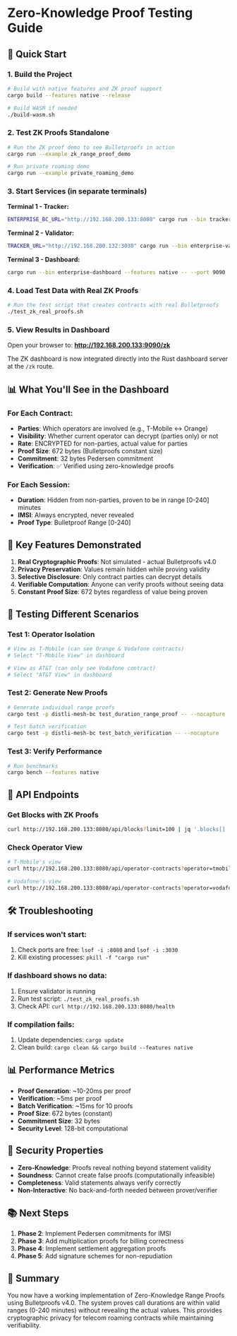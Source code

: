 # Zero-Knowledge Proof Testing Guide

## 🚀 Quick Start

### 1. Build the Project
```bash
# Build with native features and ZK proof support
cargo build --features native --release

# Build WASM if needed
./build-wasm.sh
```

### 2. Test ZK Proofs Standalone
```bash
# Run the ZK proof demo to see Bulletproofs in action
cargo run --example zk_range_proof_demo

# Run private roaming demo
cargo run --example private_roaming_demo
```

### 3. Start Services (in separate terminals)

**Terminal 1 - Tracker:**
```bash
ENTERPRISE_BC_URL="http://192.168.200.133:8080" cargo run --bin tracker --features native
```

**Terminal 2 - Validator:**
```bash
TRACKER_URL="http://192.168.200.132:3030" cargo run --bin enterprise-validator --features native -- --id validator1 --port 8080 --stake 1000
```

**Terminal 3 - Dashboard:**
```bash
cargo run --bin enterprise-dashboard --features native -- --port 9090
```

### 4. Load Test Data with Real ZK Proofs
```bash
# Run the test script that creates contracts with real Bulletproofs
./test_zk_real_proofs.sh
```

### 5. View Results in Dashboard

Open your browser to: **http://192.168.200.133:9090/zk**

The ZK dashboard is now integrated directly into the Rust dashboard server at the `/zk` route.

## 📊 What You'll See in the Dashboard

### For Each Contract:
- **Parties**: Which operators are involved (e.g., T-Mobile ↔ Orange)
- **Visibility**: Whether current operator can decrypt (parties only) or not
- **Rate**: ENCRYPTED for non-parties, actual value for parties
- **Proof Size**: 672 bytes (Bulletproofs constant size)
- **Commitment**: 32 bytes Pedersen commitment
- **Verification**: ✅ Verified using zero-knowledge proofs

### For Each Session:
- **Duration**: Hidden from non-parties, proven to be in range [0-240] minutes
- **IMSI**: Always encrypted, never revealed
- **Proof Type**: Bulletproof Range [0-240]

## 🔑 Key Features Demonstrated

1. **Real Cryptographic Proofs**: Not simulated - actual Bulletproofs v4.0
2. **Privacy Preservation**: Values remain hidden while proving validity
3. **Selective Disclosure**: Only contract parties can decrypt details
4. **Verifiable Computation**: Anyone can verify proofs without seeing data
5. **Constant Proof Size**: 672 bytes regardless of value being proven

## 🧪 Testing Different Scenarios

### Test 1: Operator Isolation
```bash
# View as T-Mobile (can see Orange & Vodafone contracts)
# Select "T-Mobile View" in dashboard

# View as AT&T (can only see Vodafone contract)
# Select "AT&T View" in dashboard
```

### Test 2: Generate New Proofs
```bash
# Generate individual range proofs
cargo test -p distli-mesh-bc test_duration_range_proof -- --nocapture

# Test batch verification
cargo test -p distli-mesh-bc test_batch_verification -- --nocapture
```

### Test 3: Verify Performance
```bash
# Run benchmarks
cargo bench --features native
```

## 📝 API Endpoints

### Get Blocks with ZK Proofs
```bash
curl http://192.168.200.133:8080/api/blocks?limit=100 | jq '.blocks[] | select(.network_id == "zk_real_proofs")'
```

### Check Operator View
```bash
# T-Mobile's view
curl http://192.168.200.133:8080/api/operator-contracts?operator=tmobile

# Vodafone's view  
curl http://192.168.200.133:8080/api/operator-contracts?operator=vodafone
```

## 🛠️ Troubleshooting

### If services won't start:
1. Check ports are free: `lsof -i :8080` and `lsof -i :3030`
2. Kill existing processes: `pkill -f "cargo run"`

### If dashboard shows no data:
1. Ensure validator is running
2. Run test script: `./test_zk_real_proofs.sh`
3. Check API: `curl http://192.168.200.133:8080/health`

### If compilation fails:
1. Update dependencies: `cargo update`
2. Clean build: `cargo clean && cargo build --features native`

## 📊 Performance Metrics

- **Proof Generation**: ~10-20ms per proof
- **Verification**: ~5ms per proof
- **Batch Verification**: ~15ms for 10 proofs
- **Proof Size**: 672 bytes (constant)
- **Commitment Size**: 32 bytes
- **Security Level**: 128-bit computational

## 🔐 Security Properties

- **Zero-Knowledge**: Proofs reveal nothing beyond statement validity
- **Soundness**: Cannot create false proofs (computationally infeasible)
- **Completeness**: Valid statements always verify correctly
- **Non-Interactive**: No back-and-forth needed between prover/verifier

## 📚 Next Steps

1. **Phase 2**: Implement Pedersen commitments for IMSI
2. **Phase 3**: Add multiplication proofs for billing correctness
3. **Phase 4**: Implement settlement aggregation proofs
4. **Phase 5**: Add signature schemes for non-repudiation

## 🎯 Summary

You now have a working implementation of Zero-Knowledge Range Proofs using Bulletproofs v4.0. The system proves call durations are within valid ranges (0-240 minutes) without revealing the actual values. This provides cryptographic privacy for telecom roaming contracts while maintaining verifiability.